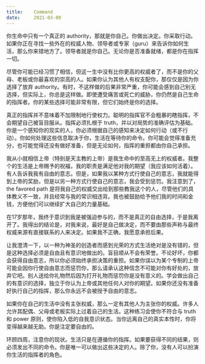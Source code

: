 ```yaml
---
title:    Command
date:     2021-03-09
---
```


你生命中只有一个真正的 authority，那就是你自己。你做出决定。你采取行动。如果你正在寻找一些外在的权威人物、领导者或专家（guru）来告诉你如何生活，那么你来错地方了。领导者就是你自己。无论你是否准备就绪，都是你在指挥一切。

尽管你可能已经习惯了相信，但这一生中没有比你更高的权威者了，而不是你的父母、老板或你最喜欢的崇高的人。如果你认为其他人有权支配你，那仅仅是因为你选择了放弃 authority。有时，不这样做的后果非常严重，你可能会感到自己别无选择，但实际上，你总是这样做。即使遭受痛苦或死亡的威胁，你仍然是自己生命的指挥者。你的某些选择可能非常有限，但它们始终是你的选择。

真正的指挥并不意味着不加限制地行使权力。聪明的指挥官不会粗暴的瞎指挥，不会期望自己被盲目服从。指挥必须扎根于 truth，并以对局势的准确评估为基础。你是一个感知你的现实的人，你必须根据自己的感知来决定如何行动（或不行动）。你如何处理这些信息取决于你，生活在等待你的命令。你可能会觉得准备充分，也可能觉得还没有做好准备，但是无论如何，指挥的重担都由你自己承担。

我从小就相信上帝（特别是天主教的上帝）是我生命中的至高无上的权威者。我整个的生活是上帝赐予的祝福，我的职责是满足他对我的期望（我应该如何活着）。有人告诉我我有自由的意志。但是，如果我以某种方式行使自己的意志，我就能得到上帝的奖励，但是以另一种方式行使自己的意志，我会受到惩罚。我注意到了，the favored path 是将我自己的权威交出给到那些教我这个的人，尽管他们的具体教义不一致，并且经常与我的常识相违背。我也被鼓励给予他们我的时间和金钱，方便他们可以继续扩大自己的力量基础。

在17岁那年，我终于意识到我是被强迫参与的，而不是真正的自由选择，于是我离开了。我得出的结论是，对我来说，最好是自己做决定，而不要由那些声称与最终权威来源有直接联系的人来决定。如果我不正确，我愿意承担后果。

让我澄清一下，以一种为神圣的创造者而感到光荣的方式生活绝对是没有错的，但是这种选择必须是自由且有意识地做出的。盲目顺从不会有荣誉。不论好坏，你都会获得自由意志，所以你必须始终承担决策的重担。如果你误以为某个专制的上帝可能会因你行使自由意志而惩罚你，那么请承认这种信念不可能对你有好处的，放弃它吧。别人送给你礼物然后因为打开礼物而惩罚你是没有意义的。学会做出自己的有意识的选择，独立于你认为上帝或其他任何人对你的期望。如果你还没有准备好执行自己的指挥，那么你永远不会被授予自由的意志。

如果你在自己的生活中没有主张权威，那么一定有其他人为主张你的权威。许多人允许其配偶、父母或老板实际上过着自己的生活。这种练习会使你不符合与 truth 和 power 原则，使你陷入低的自我意识状态。当你远离自己的真实本性时，你将变得越来越无助。你是注定要自由的。

环顾四周，注意你的现状。生活只是在遵循你的指挥。如果要获得不同的结果，则必须发出不同的命令。你是唯一可以做出这些决定的人。除了你，没有人可以扮演你生活的指挥者的角色。

